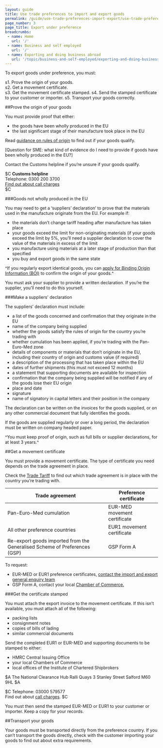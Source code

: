 ```yaml
---
layout: guide
title: Use trade preferences to import and export goods
permalink: /guide/use-trade-preferences-import-export/use-trade-preferences-export-goods.html
page_number: 3
page_title: Export under preference
breadcrumbs:
 - name: Home
   url: '/'
 - name: Business and self employed
   url: '/'
 - name: Exporting and doing business abroad
   url: '/topic/business-and-self-employed/exporting-and-doing-business-abroad.html'   
---
```


To export goods under preference, you must:

s1. Prove the origin of your goods.   
s2. Get a movement certificate.  
s3. Get the movement certificate stamped.
s4. Send the stamped certificate to your customer or importer.
s5. Transport your goods correctly.   


##Prove the origin of your goods

You must provide proof that either:

- the goods have been wholly produced in the EU 
- the last significant stage of their manufacture took place in the EU

Read [guidance on rules of origin](https://www.gov.uk/government/publications/notice-828-tariff-preferences-rules-of-origin-for-various-countries/notice-828-tariff-preferences-rules-of-origin-for-various-countries#origin-conditions) to find out if your goods qualify. 

[Question for SME: what kind of evidence do I need to provide if goods have been wholly produced in the EU?]

Contact the Customs helpline if you’re unsure if your goods qualify. 

$C
**Customs helpline**   
Telephone: 0300 200 3700   
[Find out about call charges](/call-charges)   
$C


###Goods not wholly produced in the EU 

You may need to get a ‘suppliers’ declaration’ to prove that the materials used in the manufacture originate from the EU. For example if:

- the materials don’t change tariff heading after manufacture has taken place
- your goods exceed the limit for non-originating materials (if your goods exceed the limit by 5%, you’ll need a supplier declaration to cover the value of the materials in excess of the limit
- you manufacture using materials at a later stage of production than that specified
- you buy and export goods in the same state

^If you regularly export identical goods, you can [apply for Binding Origin Information (BOI)](/guide/use-trade-preferences-import-export/get-binding-origin-information.html) to confirm the origin of your goods.^

You must ask your supplier to provide a written declaration. If you’re the supplier, you’ll need to do this yourself. 

###Make a suppliers' declaration

The suppliers’ declaration must include:

- a list of the goods concerned and confirmation that they originate in the EU
- name of the company being supplied
- whether the goods satisfy the rules of origin for the country you’re trading with
- whether cumulation has been applied, if you’re trading with the Pan-Euro-Med zone
- details of components or materials that don’t originate in the EU, including their country of origin and customs value (if required)
- a description of the processing that has taken place within the EU
- dates of further shipments (this must not exceed 12 months) 
- a statement that supporting documents are available for inspection
- confirmation that the company being supplied will be notified if any of the goods lose their EU origin
- place and date
- signature
- name of signatory in capital letters and their position in the company

The declaration can be written on the invoices for the goods supplied, or on any other commercial document that fully identifies the goods. 

If the goods are supplied regularly or over a long period, the declaration must be written on company headed paper.

^You must keep proof of origin, such as full bills or supplier declarations, for at least 3 years.^

##Get a movement certificate

You must provide a movement certificate. The type of certificate you need depends on the trade agreement in place. 

Check the [Trade Tariff](/link) to find out which trade agreement is in place with the country you’re trading with. 

Trade agreement | Preference certificate
-|-
Pan-Euro-Med cumulation | EUR-MED movement certificate
All other preference countries | EUR1 movement certificate
Re-export goods imported from the Generalised Scheme of Preferences (GSP) | GSP Form A 

To request:

- EUR-MED or EUR1 preference certificates, [contact the import and export general enquiry team](https://www.gov.uk/government/organisations/hm-revenue-customs/contact/customs-international-trade-and-excise-enquiries)
- GSP Form A, contact your local [Chamber of Commerce.](http://www.britishchambers.org.uk/find-your-chamber/)

###Get the certificate stamped

You must attach the export invoice to the movement certificate. If this isn’t available, you must attach all of the following:

- packing lists
- consignment notes
- copies of bills of lading
- similar commercial documents

Send the completed EUR1 or EUR-MED and supporting documents to be stamped to either:

- HMRC Central Issuing Office
- your local Chambers of Commerce
- local offices of the Institute of Chartered Shipbrokers

$A
The National Clearance Hub
Ralli Quays
3 Stanley Street
Salford
M60 9HL
$A

$C
Telephone: 03000 579577   
Find out about [call charges](/call-charges).
$C

You must then send the stamped EUR-MED or EUR1 to your customer or importer. Keep a copy for your records.

##Transport your goods

Your goods must be transported directly from the preference country. If you can’t transport the goods directly, check with the customer importing your goods to find out about extra requirements. 

